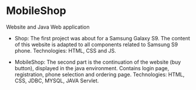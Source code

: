 # MobileShop
Website and Java Web application

- Shop: The first project was about for a Samsung Galaxy S9. The content of this website is adapted to all components related to Samsung S9 phone.
Technologies: HTML, CSS and JS.

- MobileShop: The second part is the continuation of the website (buy button), displayed in the java environment. Contains login page, registration, phone selection and ordering page.
Technologies: HTML, CSS, JDBC, MYSQL, JAVA Servlet.

